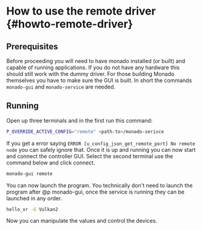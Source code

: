 # How to use the remote driver {#howto-remote-driver}

<!--
Copyright 2022, Collabora, Ltd. and the Monado contributors
SPDX-License-Identifier: BSL-1.0
-->

## Prerequisites 

Before proceeding you will need to have monado installed (or built) and capable
of running applications. If you do not have any hardware this should still work
with the dummy driver. For those building Monado themselves you have to make
sure the GUI is built. In short the commands `monado-gui` and `monado-service`
are needed.

## Running

Open up three terminals and in the first run this command:

```bash
P_OVERRIDE_ACTIVE_CONFIG="remote" <path-to>/monado-serivce
```

If you get a error saying `ERROR [u_config_json_get_remote_port] No remote node`
you can safely ignore that. Once it is up and running you can now start and
connect the controller GUI. Select the second terminal use the command below and
click connect.

```bash
monado-gui remote
```

You can now launch the program. You technically don't need to launch the
program after @p monado-gui, once the service is running they can be launched
in any order.

```bash
hello_xr -G Vulkan2
```

Now you can manipulate the values and control the devices.
